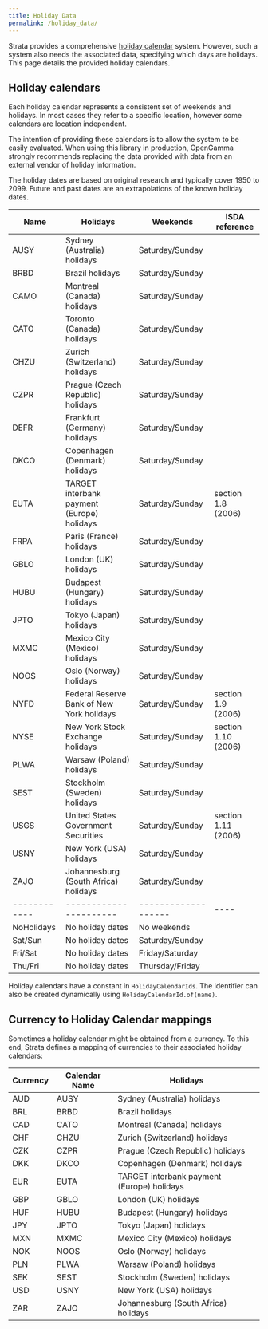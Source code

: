 ```yaml
---
title: Holiday Data
permalink: /holiday_data/
---
```


Strata provides a comprehensive [holiday calendar]({{site.baseurl}}/holidays) system.
However, such a system also needs the associated data, specifying which days are holidays.
This page details the provided holiday calendars.


## Holiday calendars

Each holiday calendar represents a consistent set of weekends and holidays.
In most cases they refer to a specific location, however some calendars are location independent.

The intention of providing these calendars is to allow the system to be easily evaluated.
When using this library in production, OpenGamma strongly recommends replacing the data provided
with data from an external vendor of holiday information.

The holiday dates are based on original research and typically cover 1950 to 2099.
Future and past dates are an extrapolations of the known holiday dates.

| Name | Holidays                                         | Weekends          | ISDA reference      |
|------|--------------------------------------------------|-------------------|---------------------|
| AUSY | Sydney (Australia) holidays                      | Saturday/Sunday   |                     |
| BRBD | Brazil holidays                                  | Saturday/Sunday   |                     |
| CAMO | Montreal (Canada) holidays                       | Saturday/Sunday   |                     |
| CATO | Toronto (Canada) holidays                        | Saturday/Sunday   |                     |
| CHZU | Zurich (Switzerland) holidays                    | Saturday/Sunday   |                     |
| CZPR | Prague (Czech Republic) holidays                 | Saturday/Sunday   |                     |
| DEFR | Frankfurt (Germany) holidays                     | Saturday/Sunday   |                     |
| DKCO | Copenhagen (Denmark) holidays                    | Saturday/Sunday   |                     |
| EUTA | TARGET interbank payment (Europe) holidays       | Saturday/Sunday   | section 1.8 (2006)  |
| FRPA | Paris (France) holidays                          | Saturday/Sunday   |                     |
| GBLO | London (UK) holidays                             | Saturday/Sunday   |                     |
| HUBU | Budapest (Hungary) holidays                      | Saturday/Sunday   |                     |
| JPTO | Tokyo (Japan) holidays                           | Saturday/Sunday   |                     |
| MXMC | Mexico City (Mexico) holidays                    | Saturday/Sunday   |                     |
| NOOS | Oslo (Norway) holidays                           | Saturday/Sunday   |                     |
| NYFD | Federal Reserve Bank of New York holidays        | Saturday/Sunday   | section 1.9 (2006)  |
| NYSE | New York Stock Exchange holidays                 | Saturday/Sunday   | section 1.10 (2006) |
| PLWA | Warsaw (Poland) holidays                         | Saturday/Sunday   |                     |
| SEST | Stockholm (Sweden) holidays                      | Saturday/Sunday   |                     |
| USGS | United States Government Securities              | Saturday/Sunday   | section 1.11 (2006) |
| USNY | New York (USA) holidays                          | Saturday/Sunday   |                     |
| ZAJO | Johannesburg (South Africa) holidays             | Saturday/Sunday   |                     |
|------------|----------------------|-------------------|----|
| NoHolidays | No holiday dates     | No weekends       |    |
| Sat/Sun    | No holiday dates     | Saturday/Sunday   |    |
| Fri/Sat    | No holiday dates     | Friday/Saturday   |    |
| Thu/Fri    | No holiday dates     | Thursday/Friday   |    |

Holiday calendars have a constant in `HolidayCalendarIds`.
The identifier can also be created dynamically using `HolidayCalendarId.of(name)`.

## Currency to Holiday Calendar mappings

Sometimes a holiday calendar might be obtained from a currency. To this end, Strata defines 
a mapping of currencies to their associated holiday calendars:

| Currency | Calendar Name | Holidays                                         |
|----------|---------------| -------------------------------------------------|
| AUD	     | AUSY          | Sydney (Australia) holidays                      |
| BRL	     | BRBD          | Brazil holidays                                  |
| CAD	     | CATO          | Montreal (Canada) holidays                       |
| CHF	     | CHZU          | Zurich (Switzerland) holidays                    |
| CZK	     | CZPR          | Prague (Czech Republic) holidays                 |
| DKK	     | DKCO          | Copenhagen (Denmark) holidays                    |
| EUR	     | EUTA          | TARGET interbank payment (Europe) holidays       |
| GBP	     | GBLO          | London (UK) holidays                             |
| HUF	     | HUBU          | Budapest (Hungary) holidays                      |
| JPY	     | JPTO          | Tokyo (Japan) holidays                           |
| MXN	     | MXMC          | Mexico City (Mexico) holidays                    |
| NOK	     | NOOS          | Oslo (Norway) holidays                           |
| PLN	     | PLWA          | Warsaw (Poland) holidays                         |
| SEK	     | SEST          | Stockholm (Sweden) holidays                      |
| USD	     | USNY          | New York (USA) holidays                          |
| ZAR	     | ZAJO          | Johannesburg (South Africa) holidays             |

